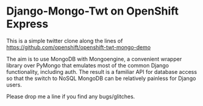 Django-Mongo-Twt on OpenShift Express
=====================================

This is a simple twitter clone along the lines of 
https://github.com/openshift/openshift-twt-mongo-demo

The aim is to use MongoDB with Mongoengine, a convenient wrapper library over 
PyMongo that emulates most of the common Django functionality, including auth.
The result is a familiar API for database access so that the switch to NoSQL
MongoDB can be relatively painless for Django users.

Please drop me a line if you find any bugs/glitches.



